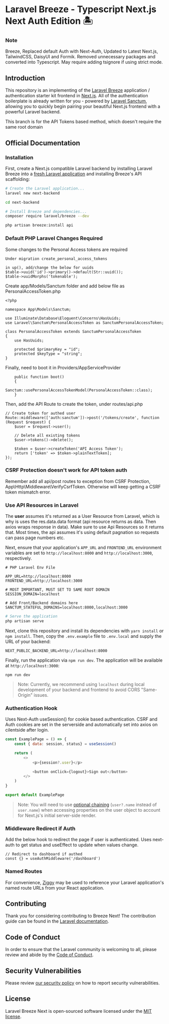 # Laravel Breeze - Typescript Next.js Next Auth Edition 🏝️

### Note

Breeze, Replaced default Auth with Next-Auth, Updated to Latest Next.js, TailwindCSS, DaisyUI and Formik. Removed unnecessary packages and converted into Typescript. May require adding tsignore if using strict mode.

## Introduction

This repository is an implementing of the [Laravel Breeze](https://laravel.com/docs/starter-kits) application / authentication starter kit frontend in [Next.js](https://nextjs.org). All of the authentication boilerplate is already written for you - powered by [Laravel Sanctum](https://laravel.com/docs/sanctum), allowing you to quickly begin pairing your beautiful Next.js frontend with a powerful Laravel backend.

This branch is for the API Tokens based method, which doesn't require the same root domain

## Official Documentation

### Installation

First, create a Next.js compatible Laravel backend by installing Laravel Breeze into a [fresh Laravel application](https://laravel.com/docs/installation) and installing Breeze's API scaffolding:

```bash
# Create the Laravel application...
laravel new next-backend

cd next-backend

# Install Breeze and dependencies...
composer require laravel/breeze --dev

php artisan breeze:install api
```

### Default PHP Laravel Changes Required

Some changes to the Personal Access tokens are required

```
Under migration create_personal_access_tokens

in up(), add/change the below for uuids
$table->uuid('id')->primary()->default(Str::uuid());
$table->uuidMorphs('tokenable');
```

Create app/Models/Sanctum folder and add below file as PersonalAccessToken.php

```
<?php

namespace App\Models\Sanctum;

use Illuminate\Database\Eloquent\Concerns\HasUuids;
use Laravel\Sanctum\PersonalAccessToken as SanctumPersonalAccessToken;

class PersonalAccessToken extends SanctumPersonalAccessToken
{
    use HasUuids;

    protected $primaryKey = "id";
    protected $keyType = "string";
}

```

Finally, need to boot it in Providers/AppServiceProvider
```
    public function boot()
    {
        Sanctum::usePersonalAccessTokenModel(PersonalAccessToken::class);
    }
```

Then, add the API Route to create the token, under routes/api.php
```
// Create token for authed user
Route::middleware(['auth:sanctum'])->post('/tokens/create', function (Request $request) {
    $user = $request->user();

    // Delete all existing tokens
    $user->tokens()->delete();

    $token = $user->createToken('API Access Token');
    return ['token' => $token->plainTextToken];
});
```

### CSRF Protection doesn't work for API token auth
Remember add all api/post routes to exception from CSRF Protection, App\Http\Middleware\VerifyCsrfToken. Otherwise will keep getting a CSRF token mismatch error. 

### Use API Resources in Laravel
The **user** assumes it's returned as a User Resource from Laravel, which is why is uses the res.data.data format (api resource returns as data. Then axios wraps response in data). Make sure
to use Api Resources so it returns that. Most times, the api assumes it's using default pagnation so requests can pass page numbers etc.


Next, ensure that your application's `APP_URL` and `FRONTEND_URL` environment variables are set to `http://localhost:8000` and `http://localhost:3000`, respectively.

```
# PHP Laravel Env File

APP_URL=http://localhost:8000
FRONTEND_URL=http://localhost:3000

# MOST IMPORTANT, MUST SET TO SAME ROOT DOMAIN
SESSION_DOMAIN=localhost

# Add Front/Backend domains here
SANCTUM_STATEFUL_DOMAINS=localhost:8000,localhost:3000

```


```bash
# Serve the application
php artisan serve
```

Next, clone this repository and install its dependencies with `yarn install` or `npm install`. Then, copy the `.env.example` file to `.env.local` and supply the URL of your backend:

```
NEXT_PUBLIC_BACKEND_URL=http://localhost:8000
```

Finally, run the application via `npm run dev`. The application will be available at `http://localhost:3000`:

```
npm run dev
```

> Note: Currently, we recommend using `localhost` during local development of your backend and frontend to avoid CORS "Same-Origin" issues.

### Authentication Hook

Uses Next-Auth useSession() for cookie based authentication. CSRF and Auth cookies are set in the serverside and automatically set into axios on cilentside after login. 
```js
const ExamplePage = () => {
    const { data: session, status} = useSession()

    return (
        <>
            <p>{session?.user}</p>

            <button onClick={logout}>Sign out</button>
        </>
    )
}

export default ExamplePage
```

> Note: You will need to use [optional chaining](https://developer.mozilla.org/en-US/docs/Web/JavaScript/Reference/Operators/Optional_chaining) (`user?.name` instead of `user.name`) when accessing properties on the user object to account for Next.js's initial server-side render.

### Middleware Redirect if Auth

Add the below hook to redirect the page if user is authenticated. Uses next-auth to get status and useEffect to update when values change.

```
// Redirect to dashboard if authed
const {} = useAuthMiddleware('/dashboard')
```

### Named Routes

For convenience, [Ziggy](https://github.com/tighten/ziggy#spas-or-separate-repos) may be used to reference your Laravel application's named route URLs from your React application.

## Contributing

Thank you for considering contributing to Breeze Next! The contribution guide can be found in the [Laravel documentation](https://laravel.com/docs/contributions).

## Code of Conduct

In order to ensure that the Laravel community is welcoming to all, please review and abide by the [Code of Conduct](https://laravel.com/docs/contributions#code-of-conduct).

## Security Vulnerabilities

Please review [our security policy](https://github.com/laravel/breeze-next/security/policy) on how to report security vulnerabilities.

## License

Laravel Breeze Next is open-sourced software licensed under the [MIT license](LICENSE.md).
